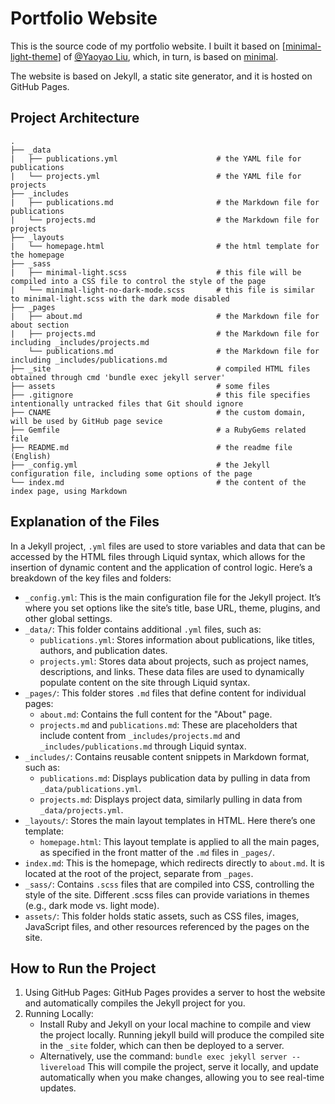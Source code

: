 # Portfolio Website
This is the source code of my portfolio website. I built it based on \[[minimal-light-theme](https://minimal-light-theme.yliu.me/)\] 
of [@Yaoyao Liu](https://github.com/yaoyao-liu), which, in turn, is based on [minimal](https://github.com/orderedlist/minimal).

The website is based on Jekyll, a static site generator, and it is hosted on GitHub Pages.

## Project Architecture

```
.
├── _data                    
|   ├── publications.yml                      # the YAML file for publications
|   └── projects.yml                          # the YAML file for projects
├── _includes                    
|   ├── publications.md                       # the Markdown file for publications
|   └── projects.md                           # the Markdown file for projects
├── _layouts                  
|   └── homepage.html                         # the html template for the homepage 
├── _sass
|   ├── minimal-light.scss                    # this file will be compiled into a CSS file to control the style of the page              
|   └── minimal-light-no-dark-mode.scss       # this file is similar to minimal-light.scss with the dark mode disabled
├── _pages                    
|   ├── about.md                              # the Markdown file for about section
|   ├── projects.md                           # the Markdown file for including _includes/projects.md
    └── publications.md                       # the Markdown file for including _includes/publications.md
├── _site                                     # compiled HTML files obtained through cmd 'bundle exec jekyll server'
├── assets                                    # some files
├── .gitignore                                # this file specifies intentionally untracked files that Git should ignore
├── CNAME                                     # the custom domain, will be used by GitHub page sevice
├── Gemfile                                   # a RubyGems related file
├── README.md                                 # the readme file (English)
├── _config.yml                               # the Jekyll configuration file, including some options of the page  
└── index.md                                  # the content of the index page, using Markdown
```

## Explanation of the Files
In a Jekyll project, `.yml` files are used to store variables and data that can be accessed by the HTML files through 
Liquid syntax, which allows for the insertion of dynamic content and the application of control logic. Here’s a breakdown of the key files and folders:
- `_config.yml`: This is the main configuration file for the Jekyll project. It’s where you set options like the site’s title, base URL, theme, plugins, and other global settings.
- `_data/`: This folder contains additional `.yml` files, such as:
  - `publications.yml`: Stores information about publications, like titles, authors, and publication dates.
  - `projects.yml`: Stores data about projects, such as project names, descriptions, and links. These data files are used to dynamically populate content on the site through Liquid syntax.
- `_pages/`: This folder stores `.md` files that define content for individual pages:
  - `about.md`: Contains the full content for the "About" page.
  - `projects.md` and `publications.md`: These are placeholders that include content from `_includes/projects.md` and `_includes/publications.md` through Liquid syntax.
- `_includes/`: Contains reusable content snippets in Markdown format, such as:
  - `publications.md`: Displays publication data by pulling in data from `_data/publications.yml`.
  - `projects.md`: Displays project data, similarly pulling in data from `_data/projects.yml`.
- `_layouts/`: Stores the main layout templates in HTML. Here there’s one template:
  - `homepage.html`: This layout template is applied to all the main pages, as specified in the front matter of the `.md` files in `_pages/`.
- `index.md`: This is the homepage, which redirects directly to `about.md`. It is located at the root of the project, separate from `_pages`.
- `_sass/`: Contains `.scss` files that are compiled into CSS, controlling the style of the site. Different .scss files can provide variations in themes (e.g., dark mode vs. light mode).
- `assets/`: This folder holds static assets, such as CSS files, images, JavaScript files, and other resources referenced by the pages on the site.

## How to Run the Project
1. Using GitHub Pages: GitHub Pages provides a server to host the website and automatically compiles the Jekyll project for you.
2. Running Locally:
   - Install Ruby and Jekyll on your local machine to compile and view the 
   project locally. Running jekyll build will produce the compiled site in 
   the `_site` folder, which can then be deployed to a server.
   - Alternatively, use the command: `bundle exec jekyll server --livereload`  This will 
   compile the project, serve it locally, and update automatically when you make changes, 
   allowing you to see real-time updates.